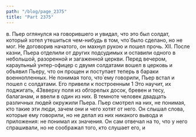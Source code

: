 ```yaml
---
path: "/blog/page_2375"
title: "Part 2375"
---
```


в. Пьер оглянулся на говорившего и увидал, что это был солдат, который хотел утешиться чем-нибудь в том, что̀ было сделано, но не мог. Не договорив начатого, он махнул рукою и пошел прочь.
XII.
После казни, Пьера отделили от других подсудимых и оставили одного в небольшой, разоренной и загаженной церкви.
Перед вечером, караульный унтер-офицер с двумя солдатами вошел в церковь и объявил Пьеру, что он прощен и поступает теперь в бараки военнопленных. Не понимая того, что̀ ему говорили, Пьер встал и пошел с солдатами. Его привели к построенным 1 Это научит, их поджигать,
43вверху поля из обгорелых досок, бревен и тесу, балаганам, и ввели в один из них. В темноте человек двадцать различных людей окружили Пьера. Пьер смотрел на них, не понимая, кто такие эти люди, зачем они и чего хотят от него. Он слышал слова, которые ему говорили, но не делал из них никакого вывода и приложения: не понимал их значения. Он сам отвечал на то, что у него спрашивали, но не соображал того, кто слушает его, и 
